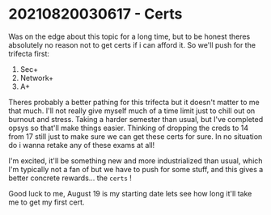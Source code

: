 # 20210820030617 - Certs

Was on the edge about this topic for a long time, but to
be honest theres absolutely no reason not to get certs
if i can afford it. So we'll push for the trifecta first:

1. Sec+
2. Network+
3. A+

Theres probably a better pathing for this trifecta but it
doesn't matter to me that much. I'll not really give myself
much of a time limit just to chill out on burnout and stress.
Taking a harder semester than usual, but I've completed
opsys so that'll make things easier. Thinking of dropping
the creds to 14 from 17 still just to make sure we can get
these certs for sure. In no situation do i wanna retake
any of these exams at all!

I'm excited, it'll be something new and more industrialized
than usual, which I'm typically not a fan of but we have to
push for some stuff, and this gives a better concrete
rewards... the `certs` !

Good luck to me, August 19 is my starting date lets see how
long it'll take me to get my first cert.
